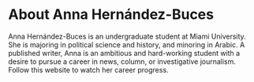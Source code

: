 
# About Anna Hernández-Buces
Anna Hernández-Buces is an undergraduate student at Miami University. She is majoring in political science and history, and minoring in Arabic. A published writer, Anna is an ambitious and hard-working student with a desire to pursue a career in news, column, or investigative journalism. Follow this website to watch her career progress.
